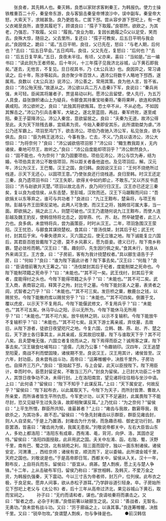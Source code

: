 <!-- { "loadSidebar": true } -->
　　张良者，其先韩人也。秦灭韩，良悉以家财求客剌秦王，为韩报仇。使力士操铁椎重百二十斤，秦皇帝东游，良与客狙击秦皇帝博浪沙中，误中副车。秦皇帝大怒，大索天下，求贼甚急。良乃更姓名，亡匿下邳。尝从容步游下邳圯上，有一老父衣褐至良所，直堕其履圯下，顾谓良曰：“孺子下取履。”良鄂然，欲欧之，为其老，乃强忍，下取履。父曰：“履我。”良业为取，复因长跪履之父以足受，笑而去。良殊大惊，随目之。父去里所，复还曰：“孺子可教矣，后五日平明与我会此。”良因怪之，跪曰：“诺。”五日平明，良往，父已先在，怒曰：“与老人期，后何也？”去曰：“后五日早会。”五日鸡鸣，良往，父又先在，复怒曰：“后何也？”去曰：“后五日复早来。”五日，良夜未半往。有顷，父亦来，喜曰：“当如是。”出一编书曰：“读此则为王者师矣。后十年兴，十三年孺子见我济北谷城，山下黄石即我矣。”遂去，无他言，不复见。旦日视其书，乃《太公兵法》也。良因异之，常习诵读之。后十年，陈涉等起兵。良亦聚少年百馀人，遇沛公将数千人略地下邳西，遂属焉。良数以《太公兵法》说沛公，沛公善之，常用其策。良为他人言，皆不省。良曰：“沛公殆天授。”故遂从之。沛公欲以兵二万人击秦下军，良说曰：“秦兵尚强，未可轻。臣闻其将屠者子，贾竖易动以利。愿沛公且留壁，使人先行，为五万人具食，益张旗帜诸山上为疑兵，令郦食其持重宝啖秦将。”秦将果畔，欲连和俱西袭咸阳。沛公欲听之，良曰：“此独其将欲叛耳。恐士卒不从，不从必危。不如因其懈击之。”沛公乃引兵击秦军，大破之。遂北至蓝田，再战，秦军终败，遂至咸阳。秦王子婴降沛公。沛公入秦宫，意欲留居之。良曰：“夫秦为无道，故沛公得至此。夫为天下除残去暴，宜缟素为资。今始入秦即安其乐，此所谓助桀为虐。”沛公乃还军霸上。项羽至鸿门下，欲击沛公。项伯乃夜驰入沛公军，私见张良，欲与俱去。良曰：“臣为韩王送沛公，今事有急，亡去，不义。”乃具以语沛公，沛公大惊曰：“为将奈何？”良曰：“沛公诚欲倍项羽邪？”沛公曰：“鲰生教我距关，无内诸侯，秦地可尽王，故听之。”良曰：“沛公自度能却项羽乎？”沛公默然良久，曰：“固不能也，今为奈何？”良乃固要项伯。项伯见沛公，沛公与饮为寿，结为婚，令项伯具言沛公不敢倍项羽，所以距关者备他盗也。及见项羽后，解。汉元年，沛公为汉王，王巴蜀。汉王之国，良归韩。良因说汉王曰：“王何不烧绝所过栈道，示天下无还心，以固项王意。”乃使张良还行烧栈道。良归至韩。时汉王还定三秦，良乃遗项羽书曰：“汉王失职，欲得关中如约即止，不敢东。”又以齐反书遗羽曰：“齐与赵欲并灭楚。”项羽以故北击齐，良乃间行归汉王。汉王亦已还定三秦矣，复以良为成信侯，从东击楚，至彭城，汉败而还。汉王下马踞鞍而问曰：“吾欲捐关以东等弃之，谁可与共功者？”良进曰：“九江王黥布，楚枭将，与项王有隙。彭越与齐王田荣反梁地。此两人可急使。而汉王之将，独韩信可属大事，当一面。即欲捐之，捐之此三人，则楚可破也。”汉王乃遣随何说九江王黥布，而使人连彭越及魏王豹反，使韩信特将北击之，因举燕、代、齐、赵。然卒破楚者，此三人力也。良多病，未尝特将兵，尝为画策臣，时时从汉王。二年，项羽急围汉王荥阳。汉王忧恐，与郦食其谋挠楚权。食其曰：“昔汤伐桀，封其后于杞；武王代纣，封其后于宋。今秦失德弃义，灭六国之后，使无立锥之地。陛下诚能复立六国后，其君臣百姓皆戴陛下之德，莫不乡风慕义，愿为臣妾。德义已行，陛下南乡称霸，楚必敛衽而朝。”汉王曰：“善。趣刻印，先生因行佩之矣。”食其未行，张良从外来谒汉王。王方食，曰：“子房前，客有为我计挠楚权者。”具以郦生语告于子房，曰：“何如？”良曰：“谁为陛下画此计者？陛下事去矣。”汉王曰：“何哉？”良曰：“臣请借前箸为大王筹之。”曰：“汤伐桀封其后于杞者，度能制桀之死命也。今陛下能制项籍之死命乎？”曰：“未能也。”“其不可一矣。武王伐纣，封其后于宋者，度能得纣之头也。今陛下能得项籍之头乎？”曰：“未能也。”“其不可二矣。武王入商，表商容之闾，释箕子之拘，封比干之墓。今陛下能封圣人之墓，表贤者之闾，式智者之门乎？”曰：“未能也。”“其不可三矣。发巨桥之粟，散鹿台之钱，以赐贫穷。今陛下能散府库以赐贫穷乎？”曰：“未能也。”“其不可四矣。倒置于戈，覆以虎皮，以示天下不复用兵。今陛下能偃武修文，不复用兵乎？”曰：“未能也。”“其不可五矣。休马华山之阳，示以无所为。今陛下能休马无所用乎？”曰：“未能也。”“其不可六矣。放牛桃林之阴，以示不复输积。今陛下能放牛不复输积乎？”曰：“未能也。”“其不可七矣。且天下游士离亲戚，弃坟墓，去故旧，从陛下游者，徒欲日夜望咫尺之地。今复六国，立韩、魏、燕、赵、齐、楚之后，天下游士各归事其主，从其亲戚，反其故旧坟墓，陛下与谁取天下乎？其不可八矣。且夫楚唯无强，六国立者复挠而从之，陛下焉得而臣之？诚用客之谋，陛下事去矣。”汉王辍食吐哺骂曰：“竖儒，几败乃公事！”令趣销印。汉四年，汉王追楚至阳夏，南战不利而壁固陵，诸侯期不至。良说汉王，汉王用其计，诸侯皆至。汉六年，封功臣。良未尝有战斗功，高帝曰：“运筹帷幄中，决胜千里外，子房功也。自择齐三万户。”良曰：“臣始起下邳，与上会留，此天以臣授陛下。陛下用臣计，幸而时中。臣愿封留足矣，不敢当三万户。”封良为留侯。上已封大功臣二十馀人，其馀日夜争功不决，未得行封。上在洛阳南宫，望见诸将往往相与坐沙中语。上曰：“此何语？”留侯曰：“陛下不知乎？此谋反耳。”上曰：“天下属安定，何故反乎？”留侯曰：“陛下起布衣，以此属取天下。今陛下为天子，而所封皆萧、曹故人所亲爱，而所诛者皆生平所仇怨。今军吏计功，以天下不足遍封，此属畏陛下不能尽封，恐又见疑平生过失及诛，故即相聚谋反耳。”上乃忧曰：“为之奈何？”留侯曰：“上平生所憎，群臣所共知，谁最甚者？”上曰：“雍齿与我故，数窘辱我，我欲杀之，为其功多，故不忍。”留侯曰：“今急先封雍齿以示群臣，群臣见雍齿封，则人人自坚矣。”于是上乃置酒，封雍齿为什方侯，而急趣丞相、御史定功行封。群臣罢酒，皆喜曰：“雍齿尚为侯，我属无患矣。”刘敬说帝都关中，左右大臣皆山东人，多劝上都洛阳：“洛阳东有成皋，西有淆、黾，背河，向伊、洛，其固亦足恃。”留侯曰：“洛阳四面授敌，此非用武之国。夫关中左淆、函，右陇、蜀，沃野千里，南有巴、蜀之饶，北有胡苑之利，阻三面而固守，独以一面东制诸侯。诸侯安定，河渭漕＿，西给京师；诸侯有变，顺流而下，足以委输。此所谓金城千里，天府之国也。刘敬说是也。”于是高帝即日驾，西都关中，留侯从入关。汉十一年，黥布反，上自将兵而东。留侯曰：“臣宜从，病甚。楚人剽疾，愿上无与楚人争锋。”十二年，上从击破布军归，留侯乃称曰：“家世相韩，及韩灭，不爱万金之资，为韩报仇强秦，天下震动。今以三寸舌为帝者师，封万户，位列侯。此布衣之极，于良足矣。愿弃人间事，欲从赤松子游耳。”乃学辟谷道引轻身。卒。子房始所见下邳圯上老父与《太公书》者，后十三年从高帝过济北，果见谷城山下黄石，取而宝祠之。
　　孙子曰：“无约而请和者，谋也。”良请啖秦将而袭击之。又曰：“智者之虑，必杂于利害。”良借前箸以破郦生之说。又曰：“善战者，无智名，无勇功。”良未尝有战斗功。又曰：“厉于廊庙之上，以诛其事。”良连筹帷幄，决胜千里。又曰：“锐卒勿攻。”良谓楚人剽疾，勿与争锋是也。
　　●前汉韩信
